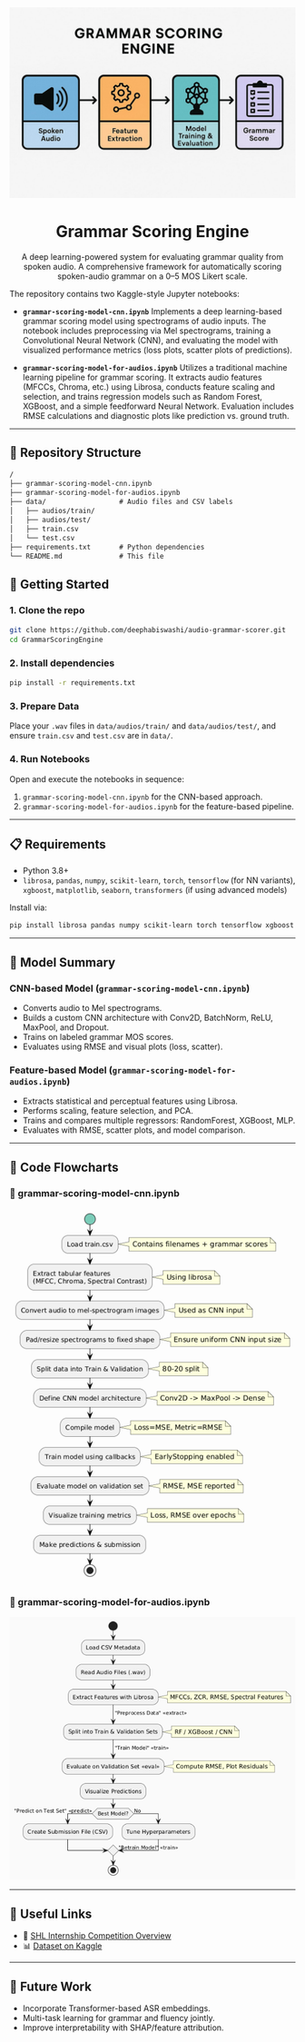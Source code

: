 <p align="center">
  <img src="screenshots/repologo.jpg" alt="Audio Grammar Scorer Logo" width="600"/>
</p>

<h1 align="center">Grammar Scoring Engine</h1>
<p align="center">A deep learning-powered system for evaluating grammar quality from spoken audio. A comprehensive framework for automatically scoring spoken-audio grammar on a 0–5 MOS Likert scale.</p>

The repository contains two Kaggle-style Jupyter notebooks:

* **`grammar-scoring-model-cnn.ipynb`**
  Implements a deep learning-based grammar scoring model using spectrograms of audio inputs. The notebook includes preprocessing via Mel spectrograms, training a Convolutional Neural Network (CNN), and evaluating the model with visualized performance metrics (loss plots, scatter plots of predictions).

* **`grammar-scoring-model-for-audios.ipynb`**
  Utilizes a traditional machine learning pipeline for grammar scoring. It extracts audio features (MFCCs, Chroma, etc.) using Librosa, conducts feature scaling and selection, and trains regression models such as Random Forest, XGBoost, and a simple feedforward Neural Network. Evaluation includes RMSE calculations and diagnostic plots like prediction vs. ground truth.

---

## 📂 Repository Structure

```
/
├── grammar-scoring-model-cnn.ipynb
├── grammar-scoring-model-for-audios.ipynb
├── data/                  # Audio files and CSV labels
│   ├── audios/train/
│   ├── audios/test/
│   ├── train.csv
│   └── test.csv
├── requirements.txt       # Python dependencies
└── README.md              # This file
```

## 🚀 Getting Started

### 1. Clone the repo

```bash
git clone https://github.com/deephabiswashi/audio-grammar-scorer.git
cd GrammarScoringEngine
```

### 2. Install dependencies

```bash
pip install -r requirements.txt
```

### 3. Prepare Data

Place your `.wav` files in `data/audios/train/` and `data/audios/test/`, and ensure `train.csv` and `test.csv` are in `data/`.

### 4. Run Notebooks

Open and execute the notebooks in sequence:

1. `grammar-scoring-model-cnn.ipynb` for the CNN-based approach.
2. `grammar-scoring-model-for-audios.ipynb` for the feature-based pipeline.

---

## 📋 Requirements

* Python 3.8+
* `librosa`, `pandas`, `numpy`, `scikit-learn`, `torch`, `tensorflow` (for NN variants), `xgboost`, `matplotlib`, `seaborn`, `transformers` (if using advanced models)

Install via:

```bash
pip install librosa pandas numpy scikit-learn torch tensorflow xgboost matplotlib seaborn transformers
```

---

## 🎯 Model Summary

### CNN-based Model (`grammar-scoring-model-cnn.ipynb`)

* Converts audio to Mel spectrograms.
* Builds a custom CNN architecture with Conv2D, BatchNorm, ReLU, MaxPool, and Dropout.
* Trains on labeled grammar MOS scores.
* Evaluates using RMSE and visual plots (loss, scatter).

### Feature-based Model (`grammar-scoring-model-for-audios.ipynb`)

* Extracts statistical and perceptual features using Librosa.
* Performs scaling, feature selection, and PCA.
* Trains and compares multiple regressors: RandomForest, XGBoost, MLP.
* Evaluates with RMSE, scatter plots, and model comparison.

---

## 🔄 Code Flowcharts

### 📘 grammar-scoring-model-cnn.ipynb
![CNN Notebook Flowchart](screenshots/notebook1flowchart.png)

### 📗 grammar-scoring-model-for-audios.ipynb
![Audio Notebook Flowchart](screenshots/notebook2flowchart.png)

---

## 🔗 Useful Links

- 🏁 [SHL Internship Competition Overview](https://www.kaggle.com/competitions/shl-hiring-assessment/overview)
- 📊 [Dataset on Kaggle](https://www.kaggle.com/competitions/shl-hiring-assessment/data)

---

## 🚧 Future Work

* Incorporate Transformer-based ASR embeddings.
* Multi-task learning for grammar and fluency jointly.
* Improve interpretability with SHAP/feature attribution.
